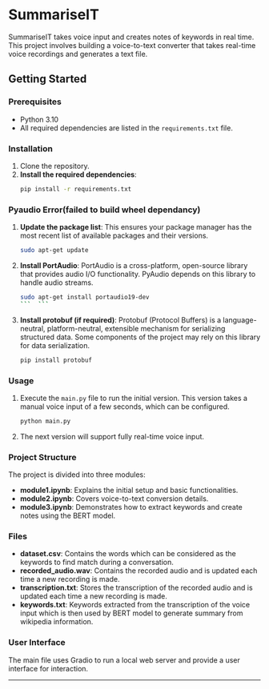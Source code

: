# SummariseIT

SummariseIT takes voice input and creates notes of keywords in real time. This project involves building a voice-to-text converter that takes real-time voice recordings and generates a text file.

## Getting Started

### Prerequisites

- Python 3.10
- All required dependencies are listed in the `requirements.txt` file.

### Installation
1. Clone the repository.
2. **Install the required dependencies**:
   ```bash
   pip install -r requirements.txt
### Pyaudio Error(failed to build wheel dependancy)
1. **Update the package list**: This ensures your package manager has the most recent list of available packages and their versions.
   ```bash
   sudo apt-get update
   ```
2. **Install PortAudio**: PortAudio is a cross-platform, open-source library that provides audio I/O functionality. PyAudio depends on this library to handle audio streams.
   ```bash
   sudo apt-get install portaudio19-dev
   ```  ```
3. **Install protobuf (if required)**: Protobuf (Protocol Buffers) is a language-neutral, platform-neutral, extensible mechanism for serializing structured data. Some components of the project may rely on this library for data serialization.
   ```bash
   pip install protobuf
   ```

### Usage

1. Execute the `main.py` file to run the initial version. This version takes a manual voice input of a few seconds, which can be configured.
   ```bash
   python main.py
   ```
2. The next version will support fully real-time voice input.

### Project Structure

The project is divided into three modules:

- **module1.ipynb**: Explains the initial setup and basic functionalities.
- **module2.ipynb**: Covers voice-to-text conversion details.
- **module3.ipynb**: Demonstrates how to extract keywords and create notes using the BERT model.

### Files

- **dataset.csv**: Contains the words which can be considered as the keywords to find match during a conversation.
- **recorded_audio.wav**: Contains the recorded audio and is updated each time a new recording is made.
- **transcription.txt**: Stores the transcription of the recorded audio and is updated each time a new recording is made.
- **keywords.txt**: Keywords extracted from the transcription of the voice input which is then used by BERT model to generate summary from wikipedia information.

### User Interface

The main file uses Gradio to run a local web server and provide a user interface for interaction.

---
